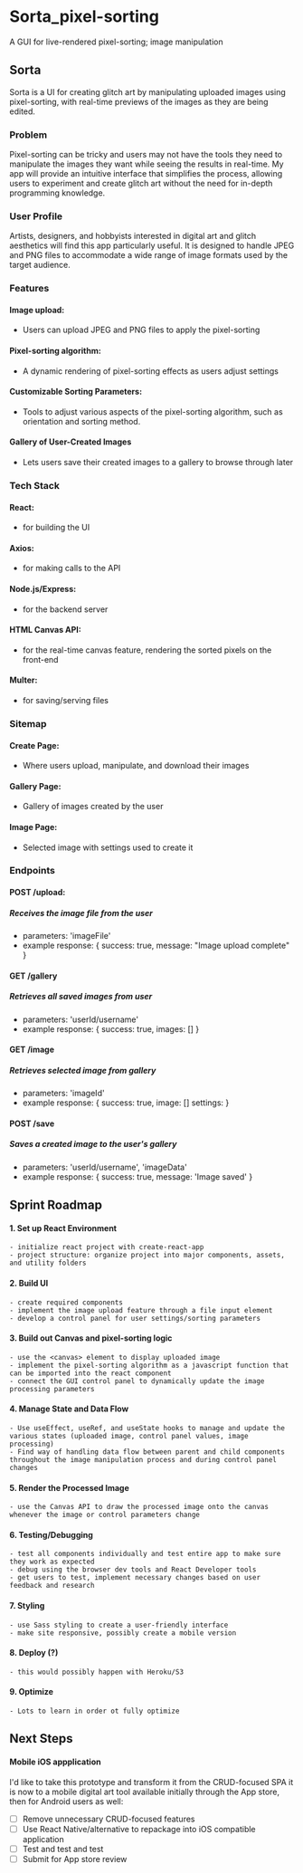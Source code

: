 # Sorta_pixel-sorting
A GUI for live-rendered pixel-sorting; image manipulation

## Sorta
Sorta is a UI for creating glitch art by manipulating uploaded images using pixel-sorting, 
    with real-time previews of the images as they are being edited. 

### Problem
Pixel-sorting can be tricky and users may not have the tools they need to manipulate the images 
    they want while seeing the results in real-time. 
    My app will provide an intuitive interface that simplifies the process, 
    allowing users to experiment and create glitch art without the need for in-depth programming knowledge.

### User Profile
Artists, designers, and hobbyists interested in digital art 
    and glitch aesthetics will find this app particularly useful. 
    It is designed to handle JPEG and PNG files to accommodate a wide range 
    of image formats used by the target audience.

### Features

#### Image upload: 
+ Users can upload JPEG and PNG files to apply the pixel-sorting

#### Pixel-sorting algorithm: 
+ A dynamic rendering of pixel-sorting effects as users adjust settings

#### Customizable Sorting Parameters: 
+ Tools to adjust various aspects of the pixel-sorting algorithm, such as orientation and sorting method.

#### Gallery of User-Created Images
+ Lets users save their created images to a gallery to browse through later


### Tech Stack

#### React: 
+ for building the UI

#### Axios:
+ for making calls to the API

#### Node.js/Express:
+ for the backend server

#### HTML Canvas API: 
+ for the real-time canvas feature, rendering the sorted pixels on the front-end

#### Multer:
+ for saving/serving files


### Sitemap


#### Create Page: 
+ Where users upload, manipulate, and download their images

#### Gallery Page:
+ Gallery of images created by the user

#### Image Page:
+ Selected image with settings used to create it


### Endpoints

#### POST /upload: 
##### Receives the image file from the user
+ parameters: 'imageFile'
+ example response: { success: true, message: "Image upload complete" }

#### GET /gallery
##### Retrieves all saved images from user
+ parameters: 'userId/username'
+ example response: { success: true, images: [<list-of-gallery-images>] }

#### GET /image
##### Retrieves selected image from gallery
+ parameters: 'imageId'
+ example response: { success: true, image: [<image>] settings: <settings> }

#### POST /save
##### Saves a created image to the user's gallery
+ parameters: 'userId/username', 'imageData'
+ example response: { success: true,  message: 'Image saved' }

## Sprint Roadmap

#### 1. Set up React Environment
    - initialize react project with create-react-app
    - project structure: organize project into major components, assets, and utility folders
#### 2. Build UI
    - create required components
    - implement the image upload feature through a file input element
    - develop a control panel for user settings/sorting parameters
#### 3. Build out Canvas and pixel-sorting logic
    - use the <canvas> element to display uploaded image
    - implement the pixel-sorting algorithm as a javascript function that can be imported into the react component
    - connect the GUI control panel to dynamically update the image processing parameters
#### 4. Manage State and Data Flow
    - Use useEffect, useRef, and useState hooks to manage and update the various states (uploaded image, control panel values, image processing)
    - Find way of handling data flow between parent and child components throughout the image manipulation process and during control panel changes
#### 5. Render the Processed Image
    - use the Canvas API to draw the processed image onto the canvas whenever the image or control parameters change
#### 6. Testing/Debugging 
    - test all components individually and test entire app to make sure they work as expected
    - debug using the browser dev tools and React Developer tools
    - get users to test, implement necessary changes based on user feedback and research
#### 7. Styling
    - use Sass styling to create a user-friendly interface
    - make site responsive, possibly create a mobile version
#### 8. Deploy (?)
    - this would possibly happen with Heroku/S3
#### 9. Optimize
    - Lots to learn in order ot fully optimize

## Next Steps

#### Mobile iOS appplication
I'd like to take this prototype and transform it from the CRUD-focused SPA it is now to a mobile digital art tool available initially through the App store, then for Android users as well:
- [ ] Remove unnecessary CRUD-focused features
- [ ] Use React Native/alternative to repackage into iOS compatible application
- [ ] Test and test and test
- [ ] Submit for App store review
